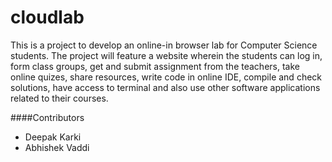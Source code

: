 cloudlab
========

This is a project to develop an online-in browser lab for Computer Science students. The project will feature a website wherein the students can log in, form class groups, get and submit assignment from the teachers, take online quizes, share resources, write code in online IDE, compile and check solutions, have access to terminal and also use other software applications related to their courses.

####Contributors
- Deepak Karki
- Abhishek Vaddi
